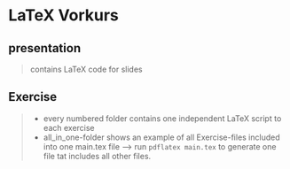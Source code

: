# LaTeX Vorkurs 

## presentation

> contains LaTeX code for slides

## Exercise

> * every numbered folder contains one independent LaTeX script to each exercise
> * all_in_one-folder shows an example of all Exercise-files included into one main.tex file --> run `pdflatex main.tex` to generate one file tat includes all other files.

